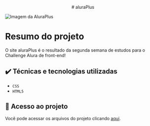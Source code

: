 <p align="center"># aluraPlus</p>



![Imagem da AluraPlus](https://github.com/cauanamorim/aluraPlus/assets/10221932/df0266a6-3890-4376-af02-f522277294cc)



# Resumo do projeto
O site aluraPlus é o resultado da segunda semana de estudos para o Challenge Alura de front-end!

## ✔️ Técnicas e tecnologias utilizadas

- ``CSS``
- ``HTML5``

## 📁 Acesso ao projeto
Você pode acessar os arquivos do projeto clicando [aqui](https://github.com/cauanamorim/aluraPlus).
